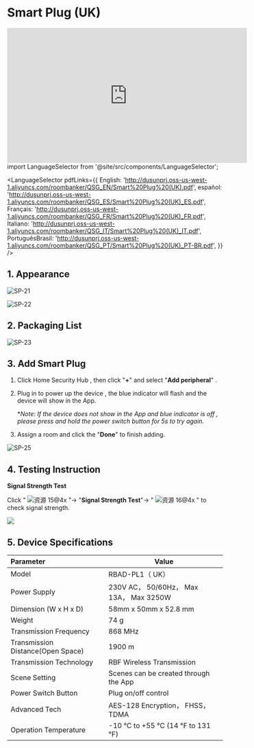 # Smart Plug (UK)

<div class="centered-video">
<iframe width="560" height="315" src="https://www.youtube.com/embed/O_SmqaMc6y4?si=RwbMZM2F0pQNypZW" title="YouTube video player" frameborder="0" allow="accelerometer; autoplay; clipboard-write; encrypted-media; gyroscope; picture-in-picture; web-share" allowfullscreen></iframe>
</div>
import LanguageSelector from '@site/src/components/LanguageSelector';

<LanguageSelector pdfLinks={{
  English: 'http://dusunprj.oss-us-west-1.aliyuncs.com/roombanker/QSG_EN/Smart%20Plug%20(UK).pdf',
  español: 'http://dusunprj.oss-us-west-1.aliyuncs.com/roombanker/QSG_ES/Smart%20Plug%20(UK)_ES.pdf',
  Français: 'http://dusunprj.oss-us-west-1.aliyuncs.com/roombanker/QSG_FR/Smart%20Plug%20(UK)_FR.pdf',
  Italiano: 'http://dusunprj.oss-us-west-1.aliyuncs.com/roombanker/QSG_IT/Smart%20Plug%20(UK)_IT.pdf',
  PortuguêsBrasil: 'http://dusunprj.oss-us-west-1.aliyuncs.com/roombanker/QSG_PT/Smart%20Plug%20(UK)_PT-BR.pdf',
}} />

## 1. Appearance

![SP-21](https://dusunprj.oss-us-west-1.aliyuncs.com/SP-21.png)

![SP-22](https://dusunprj.oss-us-west-1.aliyuncs.com/SP-22.png)

## 2. Packaging List

![SP-23](https://dusunprj.oss-us-west-1.aliyuncs.com/SP-23.png)

## 3. Add Smart Plug

1. Click Home Security Hub , then click "**+**"  and select "**Add peripheral**" .

2. Plug in to power up the device ,  the blue indicator will flash and the device will show in the App.

   **Note: If the device does not show in the App and blue indicator is off , please press and hold the power switch button for 5s to try again.*

3. Assign a room  and click the "**Done**" to finish adding.

![SP-25](https://dusunprj.oss-us-west-1.aliyuncs.com/SP-25.png)

## 4. Testing Instruction

**Signal Strength Test**

Click  " ![资源 15@4x](https://dusunprj.oss-us-west-1.aliyuncs.com/%E8%B5%84%E6%BA%90%2015@4x.png) "→ "**Signal Strength Test**"→  " ![资源 16@4x](https://dusunprj.oss-us-west-1.aliyuncs.com/%E8%B5%84%E6%BA%90%2016@4x.png) "  to check signal strength.

![](https://dusunprj.oss-us-west-1.aliyuncs.com/MC-3.png)

## 5. Device Specifications

| Parameter                         | Value                                   |
| :-------------------------------- | --------------------------------------- |
| Model                             | RBAD-PL1（ UK）                         |
| Power Supply                      | 230V AC， 50/60Hz， Max 13A， Max 3250W |
| Dimension (W x H x D)             | 58mm x 50mm x 52.8 mm                   |
| Weight                            | 74 g                                    |
| Transmission Frequency            | 868 MHz                                 |
| Transmission Distance(Open Space) | 1900 m                                  |
| Transmission Technology           | RBF Wireless Transmission               |
| Scene Setting                     | Scenes can be created through the App   |
| Power Switch Button               | Plug on/off control                     |
| Advanced Tech                     | AES-128 Encryption， FHSS， TDMA        |
| Operation Temperature             | -10 °C to +55 °C (14 °F to 131 °F)      |


